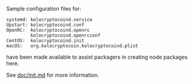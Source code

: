 Sample configuration files for:
```
systemd: kolocryptocoind.service
Upstart: kolocryptocoind.conf
OpenRC:  kolocryptocoind.openrc
         kolocryptocoind.openrcconf
CentOS:  kolocryptocoind.init
macOS:   org.kolocryptocoin.kolocryptocoind.plist
```
have been made available to assist packagers in creating node packages here.

See [doc/init.md](../../doc/init.md) for more information.
